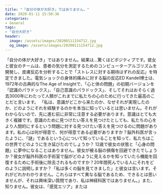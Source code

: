 ```yaml
---
title: "「自分の体が大好き」ではありません。"
date: 2020-01-11 15:50:36
categories:
- General
tags:
- "自分大好き"
header:
  image: /assets/images/20200111154712.jpg
  og_image: /assets/images/20200111154712.jpg
---
```


「自分の体が大好き」ではありません。結果は…驚くほどポジティブです。彼女と彼女のチームは、患者の気分を測定するためのコンピューターアルゴリズムを開発し、皮膚反応を分析することで「ストレスに対する期待はずれの反応」を特定できました。電気ショックの身体的痛みに対する脳の反応ED Kandel博士は、1972年の古典的なThe Age of Insightで、「心と体の問題」の初期バージョンを「認識のパラドックス」、「自己意識のパラドックス」、そしてそれはおそらく過去3000年にわたって人類がこれまでに私たちの心のために行ってきた最高のことだと言います。 「私は、意識がどこから来たのか、なぜそれが実現したのか、どのようにそれを経験するのかを本当に知っているとは思いません。それがわからないので、先に進む前に非常に注意する必要があります。意識はとても大きく複雑です。意識のために見つけたい答えを見つけたとしても、私たちの心をより人間的にするという問題に対する見つけたい答えを見つけるのに問題があります。私の心は何が得意で、何が得意である必要がありますか？脳外科医が言ったように、「謎」であるという心について知っていることを知って、私たちはこの世界でどのように生き延びたのでしょうか？ 12歳で彼女の状態と「心身の問題」に夢中になることはありません。彼女が被る脳の損傷を回避できたでしょうか？彼女が脳外科医の手術室で脳がどのように見えるかを知っていたら機能を回復するために手術後に除去されるものですか？20年間死んでいる人にそれをどのように説明しますか？「私は多くの脳を見てきました」と彼女は言います。それがどれかわかりません。これらはすべて異なる脳であるため、できるとは思いませんが、それは興味深い質問であり、私は神経科医ではありません。」また、知りません。彼女は、「感覚エリア」または
